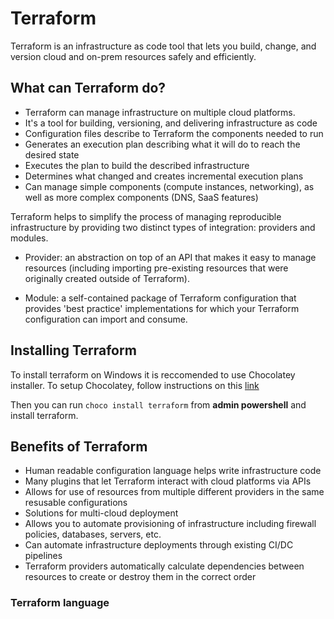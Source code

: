 # Terraform

Terraform is an infrastructure as code tool that lets you build, change, and version cloud and on-prem resources safely and efficiently.

## What can Terraform do?
- Terraform can manage infrastructure on multiple cloud platforms.
- It's a tool for building, versioning, and delivering infrastructure as code
- Configuration files describe to Terraform the components needed to run
- Generates an execution plan describing what it will do to reach the desired state
- Executes the plan to build the described infrastructure
- Determines what changed and creates incremental execution plans
- Can manage simple components (compute instances, networking), as well as more complex components (DNS, SaaS features)


Terraform helps to simplify the process of managing reproducible infrastructure by providing two distinct types of integration: providers and modules.

- Provider: an abstraction on top of an API that makes it easy to manage resources (including importing pre-existing resources that were originally created outside of Terraform).
  
- Module: a self-contained package of Terraform configuration that provides 'best practice' implementations for which your Terraform configuration can import and consume.


## Installing Terraform
To install terraform on Windows it is reccomended to use Chocolatey installer. To setup Chocolatey, follow instructions on this [link](https://chocolatey.org/install)

Then you can run `choco install terraform` from **admin powershell** and install terraform.




## Benefits of Terraform 

- Human readable configuration language helps write infrastructure code
- Many plugins that let Terraform interact with cloud platforms via APIs
- Allows for use of resources from multiple different providers in the same resusable configurations
- Solutions for multi-cloud deployment
- Allows you to automate provisioning of infrastructure including firewall policies, databases, servers, etc.
- Can automate infrastructure deployments through existing CI/DC pipelines
- Terraform providers automatically calculate dependencies between resources to create or destroy them in the correct order

### Terraform language

